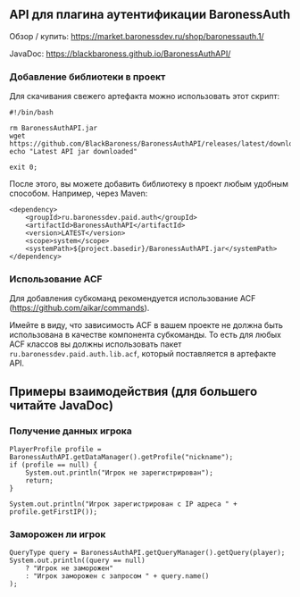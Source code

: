 ## API для плагина аутентификации BaronessAuth

Обзор / купить: https://market.baronessdev.ru/shop/baronessauth.1/

JavaDoc: https://blackbaroness.github.io/BaronessAuthAPI/

### Добавление библиотеки в проект

Для скачивания свежего артефакта можно использовать этот скрипт:

```
#!/bin/bash

rm BaronessAuthAPI.jar
wget https://github.com/BlackBaroness/BaronessAuthAPI/releases/latest/download/BaronessAuthAPI.jar
echo "Latest API jar downloaded"

exit 0;
```

После этого, вы можете добавить библиотеку в проект любым удобным способом. Например, через Maven:

```
<dependency>
    <groupId>ru.baronessdev.paid.auth</groupId>
    <artifactId>BaronessAuthAPI</artifactId>
    <version>LATEST</version>
    <scope>system</scope>
    <systemPath>${project.basedir}/BaronessAuthAPI.jar</systemPath>
</dependency>
```

### Использование ACF

Для добавления субкоманд рекомендуется использование ACF (https://github.com/aikar/commands).

Имейте в виду, что зависимость ACF в вашем проекте не должна быть использована в качестве компонента субкоманды. То есть
для любых ACF классов вы должны использовать пакет `ru.baronessdev.paid.auth.lib.acf`, который поставляется в артефакте
API.

## Примеры взаимодействия (для большего читайте JavaDoc)

### Получение данных игрока

```
PlayerProfile profile = BaronessAuthAPI.getDataManager().getProfile("nickname");
if (profile == null) {
    System.out.println("Игрок не зарегистрирован");
    return;
}

System.out.println("Игрок зарегистрирован с IP адреса " + profile.getFirstIP());
```

### Заморожен ли игрок

```
QueryType query = BaronessAuthAPI.getQueryManager().getQuery(player);
System.out.println((query == null) 
    ? "Игрок не заморожен"
    : "Игрок заморожен с запросом " + query.name()
);
```